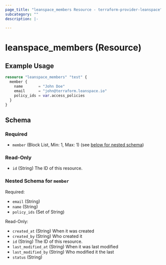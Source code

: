 ```yaml
---
page_title: "leanspace_members Resource - terraform-provider-leanspace"
subcategory: ""
description: |-
  
---
```


# leanspace_members (Resource)



## Example Usage

```terraform
resource "leanspace_members" "test" {
  member {
    name       = "John Doe"
    email      = "john@terraform.leanspace.io"
    policy_ids = var.access_policies
  }
}
```

<!-- schema generated by tfplugindocs -->
## Schema

### Required

- `member` (Block List, Min: 1, Max: 1) (see [below for nested schema](#nestedblock--member))

### Read-Only

- `id` (String) The ID of this resource.

<a id="nestedblock--member"></a>
### Nested Schema for `member`

Required:

- `email` (String)
- `name` (String)
- `policy_ids` (Set of String)

Read-Only:

- `created_at` (String) When it was created
- `created_by` (String) Who created it
- `id` (String) The ID of this resource.
- `last_modified_at` (String) When it was last modified
- `last_modified_by` (String) Who modified it the last
- `status` (String)
